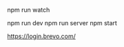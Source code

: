 <!-- For continue watch our .ts code and changes to in .js-->
npm run watch

<!-- for running server -->
npm run dev
npm run server
npm start

<!-- Brevo from smtp mail -->
https://login.brevo.com/


<!-- SMTP CREDENTIALS -->
<!-- PORT = 8000
SMTP_HOST=smtp-relay.brevo.com
SMTP_USERNAME=991dbf001@smtp-brevo.com
SMTP_PASSWORD=smtp_password
SMTP_SENDER_EMAIL=yogeshs368@gmail.com 
-->



